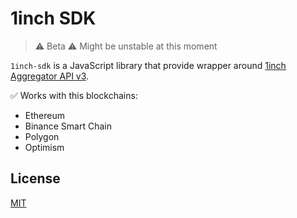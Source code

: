 # 1inch SDK

> ⚠️ Beta ⚠️
Might be unstable at this moment

`1inch-sdk` is a JavaScript library that  provide wrapper around [1inch Aggregator API v3](https://docs.1inch.io/api/).

✅ Works with this blockchains:
  - Ethereum
  - Binance Smart Chain
  - Polygon
  - Optimism

## License

[MIT](LICENSE)
